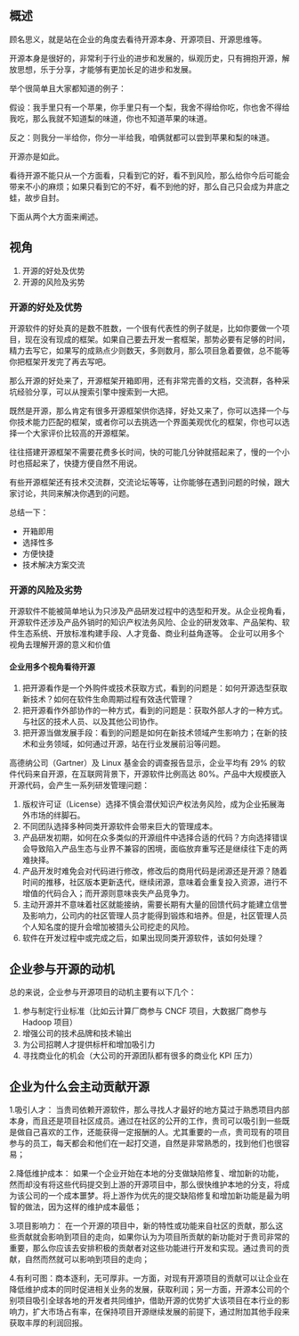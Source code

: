 ## 概述

顾名思义，就是站在企业的角度去看待开源本身、开源项目、开源思维等。

开源本身是很好的，非常利于行业的进步和发展的，纵观历史，只有拥抱开源，解放思想，乐于分享，才能够有更加长足的进步和发展。

举个很简单且大家都知道的例子：

假设：我手里只有一个苹果，你手里只有一个梨，我舍不得给你吃，你也舍不得给我吃，那么我就不知道梨的味道，你也不知道苹果的味道。

反之：则我分一半给你，你分一半给我，咱俩就都可以尝到苹果和梨的味道。

开源亦是如此。

看待开源不能只从一个方面看，只看到它的好，看不到风险，那么给你今后可能会带来不小的麻烦；如果只看到它的不好，看不到他的好，那么自己只会成为井底之蛙，故步自封。

下面从两个大方面来阐述。

## 视角

1. 开源的好处及优势
2. 开源的风险及劣势

### 开源的好处及优势

开源软件的好处真的是数不胜数，一个很有代表性的例子就是，比如你要做一个项目，现在没有现成的框架。如果自己要去开发一套框架，那势必要有足够的时间，精力去写它，如果写的成熟点少则数天，多则数月，那么项目急着要做，总不能等你把框架开发完了再去写吧。

那么开源的好处来了，开源框架开箱即用，还有非常完善的文档，交流群，各种采坑经验分享，可以从搜索引擎中搜索到一大把。

既然是开源，那么肯定有很多开源框架供你选择，好处又来了，你可以选择一个与你技术能力匹配的框架，或者你可以去挑选一个界面美观优化的框架，你也可以选择一个大家评价比较高的开源框架。

往往搭建开源框架不需要花费多长时间，快的可能几分钟就搭起来了，慢的一个小时也搭起来了，快捷方便自然不用说。

有些开源框架还有技术交流群，交流论坛等等，让你能够在遇到问题的时候，跟大家讨论，共同来解决你遇到的问题。

总结一下：

- 开箱即用
- 选择性多
- 方便快捷
- 技术解决方案交流

### 开源的风险及劣势

开源软件不能被简单地认为只涉及产品研发过程中的选型和开发。从企业视角看，开源软件还涉及产品外销时的知识产权法务风险、企业的研发效率、产品架构、软件生态系统、开放标准构建手段、人才竞备、商业利益角逐等。
企业可以用多个视角去理解开源的意义和价值

#### 企业用多个视角看待开源

1. 把开源看作是一个外购件或技术获取方式，看到的问题是：如何开源选型获取新技术？如何在软件生命周期过程有效迭代管理？
2. 把开源看作外部协作的一种方式，看到的问题是：获取外部人才的一种方式。与社区的技术人员、以及其他公司协作。
3. 把开源当做发展手段：看到的问题是如何在新技术领域产生影响力；在新的技术和业务领域，如何通过开源，站在行业发展前沿等问题。

高德纳公司（Gartner）及 Linux 基金会的调查报告显示，企业平均有 29% 的软件代码来自开源，在互联网背景下，开源软件比例高达 80%。产品中大规模嵌入开源代码，会产生一系列研发管理问题：

1. 版权许可证（License）选择不慎会潜伏知识产权法务风险，成为企业拓展海外市场的绊脚石。
2. 不同团队选择多种同类开源软件会带来巨大的管理成本。
3. 产品研发初期，如何在众多类似的开源组件中选择合适的代码？方向选择错误会导致陷入产品生态与业界不兼容的困境，面临放弃重写还是继续往下走的两难抉择。
4. 产品开发时难免会对代码进行修改，修改后的商用代码是闭源还是开源？随着时间的推移，社区版本更新迭代，继续闭源，意味着会重复投入资源，进行不增值的代码合入；而开源则意味丧失产品竞争力。
5. 主动开源并不意味着社区就能接纳，需要长期有大量的回馈代码才能建立信誉及影响力，公司内的社区管理人员才能得到锻炼和培养。但是，社区管理人员个人知名度的提升会增加被猎头公司挖走的风险。
6. 软件在开发过程中或完成之后，如果出现同类开源软件，该如何处理？


## 企业参与开源的动机

总的来说，企业参与开源项目的动机主要有以下几个：

1. 参与制定行业标准（比如云计算厂商参与 CNCF 项目，大数据厂商参与 Hadoop 项目）
2. 增强公司的技术品牌和技术输出
3. 为公司招聘人才提供标杆和增加吸引力
4. 寻找商业化的机会（大公司的开源团队都有很多的商业化 KPI 压力）

## 企业为什么会主动贡献开源

 1.吸引人才： 当贵司依赖开源软件，那么寻找人才最好的地方莫过于熟悉项目内部本身，而且还是项目社区成员。通过在社区的公开的工作，贵司可以吸引到一些既是做自己喜欢的工作，还能获得一定报酬的人。尤其重要的一点，贵司现有的项目参与的员工，每天都会和他们在一起打交道，自然是非常熟悉的，找到他们也很容易；

 2.降低维护成本： 如果一个企业开始在本地的分支做缺陷修复、增加新的功能，然而却没有将这些代码提交到上游的开源项目中，那么很快维护本地的分支，将成为该公司的一个成本噩梦。将上游作为优先的提交缺陷修复和增加新功能是最为明智的做法，因为这样的维护成本最低；

 3.项目影响力： 在一个开源的项目中，新的特性或功能来自社区的贡献，那么这些贡献就会影响到项目的走向，如果你认为为项目所贡献的新功能对于贵司非常的重要，那么你应该去安排积极的贡献者对这些功能进行开发和实现。通过贵司的贡献，自然而然就可以影响到项目的走向；
 
 4.有利可图：商本逐利，无可厚非。一方面，对现有开源项目的贡献可以让企业在降低维护成本的同时促进相关业务的发展，获取利润；另一方面，开源本公司的个别项目吸引全球各地的开发者共同维护，借助开源的优势扩大该项目在本行业的影响力，扩大市场占有率，在保持项目开源继续发展的前提下，通过附加其他手段来获取丰厚的利润回报。
